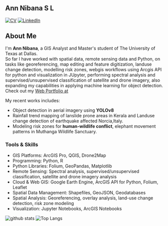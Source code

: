 ## Ann Nibana S L
[![CV](https://img.shields.io/badge/My%20CV-View-orange?style=flat&logo=adobeacrobatreader)](https://your-cv-link.com)
[![LinkedIn](https://img.shields.io/badge/LinkedIn-AnnNibana-blue?style=flat&logo=linkedin)](https://www.linkedin.com/in/YOUR-LINKEDIN-HERE)


## About Me

I'm **Ann Nibana**, a GIS Analyst and Master's student of The University of Texas at Dallas.  
So far I have worked with spatial data, remote sensing data and Python, on tasks like georeferencing, map editing and feature digitization, landuse change detection, modelling risk zones, webgis workflows using Arcgis API for python and visualization in JUpyter, performing spectral analysis and supervised/unsupervised classification of satellite and drone imagery, also expanding my capabilities in applying machine learning for object detection. Check out my [Web Portfolio at](https://gisannmap.github.io/)

My recent works includes:  
- Object detection in aerial imagery using **YOLOv8**  
- Rainfall trend mapping of lanslide prone areas in Kerala and Landuse change detection of earthquake affected Norcia,Italy.
- Modeling risk zones for **human-wildlife conflict**, elephant movement patterns in Muthanga Wildlife Sanctuary.

### Tools & Skills
- GIS Platforms: ArcGIS Pro, QGIS, Drone2Map  
- Programming: Python, R  
- Python Libraries: Folium, GeoPandas, Matplotlib  
- Remote Sensing: Spectral analysis, supervised/unsupervised classification, satellite and drone imagery analysis  
- Cloud & Web GIS: Google Earth Engine, ArcGIS API for Python, Folium, Leaflet 
- Spatial Data Management: Shapefiles, GeoJSON, Geodatabases  
- Spatial Analysis: Georeferencing, overlay analysis, land-use change detection, risk zone modeling  
- Visualization: Jupyter Notebooks, ArcGIS Notebooks

![github stats](https://github-readme-stats-sigma-five.vercel.app/api?username=gisannmap&show_icons=true&theme=default)
![Top Langs](https://github-readme-stats-sigma-five.vercel.app/api/top-langs/?username=gisannmap&hide=scss,css,html,javascript,go,tex&show=python,jupyter%20notebook,r&theme=default)

<!--![Ann GitHub Stats](https://github-readme-stats-sigma-five.vercel.app/api?username=gisannmap&show_icons=true&theme=default&hide_border=false)

![Top Langs](https://github-readme-stats-sigma-five.vercel.app/api/top-langs/?username=gisannmap&hide=scss,css,html,javascript,go,tex&langs_count=3&theme=default&hide_border=false&layout=compact)


## Demos
 I Created this using Qgis, Inspiration Ujaval Gandhi [Blog post](https://www.qgistutorials.com/en/docs/3/animating_time_series.html),
 Try creating one yourself:)

 ![ezgif com-added-text](https://github.com/user-attachments/assets/60f5db52-2d7d-41db-9909-4f53d3e14c78)
 
 
 <!-- Created this short walk trail in Qgis tracking location using [GPS logger app](https://play.google.com/store/apps/details?id=eu.basicairdata.graziano.gpslogger&pcampaignid=web_share)


![ezgif com-added-text (2)](https://github.com/user-attachments/assets/f960a257-c587-4366-872e-e231a8ec8d87)








<!--## Education
Masters in GIS, University of Texas Dallas
 PG diploma in GIS
December 2021 - 2022
Bishop Moore College, University of Kerala:
Master of Science in Physics 
Oct 2016 - Aug 2018
Bachelor of Science in Physics
July 2013 - March 2016-->
<!--### Projects and Accolades
Human Elephant Conflict and Forest Fire Vulnerability Assessment using GIS Techniques(Frequency ratio analysis method): A Study of Muthanga Wildlife Range, Kerala.  —2022, done under the mentorship of  Dr Rajesh Ragunath during the 2nd Semester, Post Graduate Diploma in Geospatial InformationScience and Technology.

E-training on ‘Basics of Image Interpretation’ .Conducted by Geological Survey of India–2021.

‘Project Analyst Trainee’ for a period of 3 months in Sysh innovations pvt ltd, GIS based company–2022.

---
<!--## Skills
ArcGIS,
QGIS,
Erdas Imagine,
Microsoft (Excel,Powerpoint,Word)-->
















<!--
**gisannmap/gisannmap** is a ✨ _special_ ✨ repository because its `README.md` (this file) appears on your GitHub profile.

Here are some ideas to get you started:

- 🔭 I’m currently working on ...
- 🌱 I’m currently learning ...
- 👯 I’m looking to collaborate on ...
- 🤔 I’m looking for help with ...
- 💬 Ask me about ...
- 📫 How to reach me: ...
- 😄 Pronouns: ...
- ⚡ Fun fact: ...
-->

